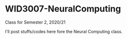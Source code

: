 # WID3007-NeuralComputing
Class for Semester 2, 2020/21

I'll post stuffs/codes here fore the Neural Computing class.
